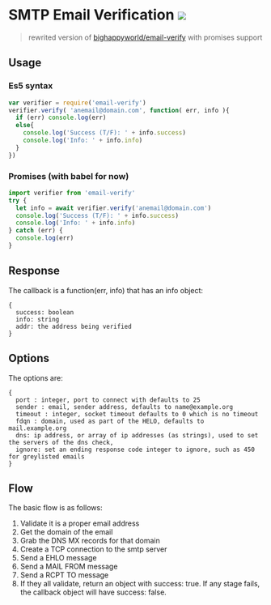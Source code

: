 # SMTP Email Verification [![](https://travis-ci.org/Alex0007/email-verify.svg)](https://travis-ci.org/Alex0007/email-verify)
> rewrited version of [bighappyworld/email-verify](https://github.com/bighappyworld/email-verify) with promises support

## Usage
### Es5 syntax

```js
var verifier = require('email-verify')
verifier.verify( 'anemail@domain.com', function( err, info ){
  if (err) console.log(err)
  else{
    console.log('Success (T/F): ' + info.success)
    console.log('Info: ' + info.info)
  }
})
```

### Promises (with babel for now)

```js
import verifier from 'email-verify'
try {
  let info = await verifier.verify('anemail@domain.com')
  console.log('Success (T/F): ' + info.success)
  console.log('Info: ' + info.info)
} catch (err) {
  console.log(err)
}
```

## Response
The callback is a function(err, info) that has an info object:
```
{
  success: boolean
  info: string
  addr: the address being verified
}
```

## Options
The options are:

```
{
  port : integer, port to connect with defaults to 25
  sender : email, sender address, defaults to name@example.org
  timeout : integer, socket timeout defaults to 0 which is no timeout
  fdqn : domain, used as part of the HELO, defaults to mail.example.org
  dns: ip address, or array of ip addresses (as strings), used to set the servers of the dns check,
  ignore: set an ending response code integer to ignore, such as 450 for greylisted emails
}
```

## Flow
The basic flow is as follows:
 1. Validate it is a proper email address
 2. Get the domain of the email
 3. Grab the DNS MX records for that domain
 4. Create a TCP connection to the smtp server
 5. Send a EHLO message
 6. Send a MAIL FROM message
 7. Send a RCPT TO message
 8. If they all validate, return an object with success: true. If any stage fails, the callback object will have success: false.
